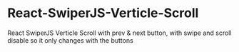# React-SwiperJS-Verticle-Scroll
React SwiperJS Verticle Scroll with prev &amp; next button, with swipe and scroll disable so it only changes with the buttons
